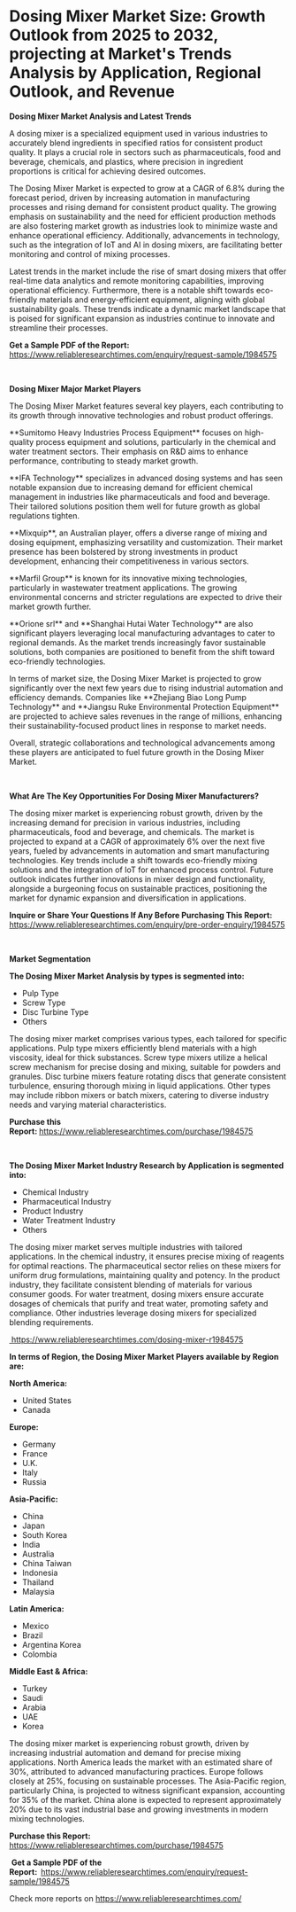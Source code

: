 <p><h1>Dosing Mixer Market Size: Growth Outlook from 2025 to 2032, projecting at Market's Trends Analysis by Application, Regional Outlook, and Revenue</h1></p><p><strong>Dosing Mixer Market Analysis and Latest Trends</strong></p>
<p><p>A dosing mixer is a specialized equipment used in various industries to accurately blend ingredients in specified ratios for consistent product quality. It plays a crucial role in sectors such as pharmaceuticals, food and beverage, chemicals, and plastics, where precision in ingredient proportions is critical for achieving desired outcomes.</p><p>The Dosing Mixer Market is expected to grow at a CAGR of 6.8% during the forecast period, driven by increasing automation in manufacturing processes and rising demand for consistent product quality. The growing emphasis on sustainability and the need for efficient production methods are also fostering market growth as industries look to minimize waste and enhance operational efficiency. Additionally, advancements in technology, such as the integration of IoT and AI in dosing mixers, are facilitating better monitoring and control of mixing processes.</p><p>Latest trends in the market include the rise of smart dosing mixers that offer real-time data analytics and remote monitoring capabilities, improving operational efficiency. Furthermore, there is a notable shift towards eco-friendly materials and energy-efficient equipment, aligning with global sustainability goals. These trends indicate a dynamic market landscape that is poised for significant expansion as industries continue to innovate and streamline their processes.</p></p>
<p><strong>Get a Sample PDF of the Report:&nbsp;</strong> <a href="https://www.reliableresearchtimes.com/enquiry/request-sample/1984575?utm_campaign=2384&utm_medium=2&utm_source=Github&utm_content=ia&utm_term=20022025&utm_id=dosing-mixer">https://www.reliableresearchtimes.com/enquiry/request-sample/1984575</a></p>
<p>&nbsp;</p>
<p><strong>Dosing Mixer Major Market Players</strong></p>
<p><p>The Dosing Mixer Market features several key players, each contributing to its growth through innovative technologies and robust product offerings. </p><p>**Sumitomo Heavy Industries Process Equipment** focuses on high-quality process equipment and solutions, particularly in the chemical and water treatment sectors. Their emphasis on R&D aims to enhance performance, contributing to steady market growth.</p><p>**IFA Technology** specializes in advanced dosing systems and has seen notable expansion due to increasing demand for efficient chemical management in industries like pharmaceuticals and food and beverage. Their tailored solutions position them well for future growth as global regulations tighten.</p><p>**Mixquip**, an Australian player, offers a diverse range of mixing and dosing equipment, emphasizing versatility and customization. Their market presence has been bolstered by strong investments in product development, enhancing their competitiveness in various sectors.</p><p>**Marfil Group** is known for its innovative mixing technologies, particularly in wastewater treatment applications. The growing environmental concerns and stricter regulations are expected to drive their market growth further.</p><p>**Orione srl** and **Shanghai Hutai Water Technology** are also significant players leveraging local manufacturing advantages to cater to regional demands. As the market trends increasingly favor sustainable solutions, both companies are positioned to benefit from the shift toward eco-friendly technologies.</p><p>In terms of market size, the Dosing Mixer Market is projected to grow significantly over the next few years due to rising industrial automation and efficiency demands. Companies like **Zhejiang Biao Long Pump Technology** and **Jiangsu Ruke Environmental Protection Equipment** are projected to achieve sales revenues in the range of millions, enhancing their sustainability-focused product lines in response to market needs. </p><p>Overall, strategic collaborations and technological advancements among these players are anticipated to fuel future growth in the Dosing Mixer Market.</p></p>
<p>&nbsp;</p>
<p><strong>What Are The Key Opportunities For Dosing Mixer Manufacturers?</strong></p>
<p><p>The dosing mixer market is experiencing robust growth, driven by the increasing demand for precision in various industries, including pharmaceuticals, food and beverage, and chemicals. The market is projected to expand at a CAGR of approximately 6% over the next five years, fueled by advancements in automation and smart manufacturing technologies. Key trends include a shift towards eco-friendly mixing solutions and the integration of IoT for enhanced process control. Future outlook indicates further innovations in mixer design and functionality, alongside a burgeoning focus on sustainable practices, positioning the market for dynamic expansion and diversification in applications.</p></p>
<p><strong>Inquire or Share Your Questions If Any Before Purchasing This Report:</strong> <a href="https://www.reliableresearchtimes.com/enquiry/pre-order-enquiry/1984575?utm_campaign=2384&utm_medium=2&utm_source=Github&utm_content=ia&utm_term=20022025&utm_id=dosing-mixer">https://www.reliableresearchtimes.com/enquiry/pre-order-enquiry/1984575</a></p>
<p>&nbsp;</p>
<p><strong>Market Segmentation</strong></p>
<p><strong>The Dosing Mixer Market Analysis by types is segmented into:</strong></p>
<p><ul><li>Pulp Type</li><li>Screw Type</li><li>Disc Turbine Type</li><li>Others</li></ul></p>
<p><p>The dosing mixer market comprises various types, each tailored for specific applications. Pulp type mixers efficiently blend materials with a high viscosity, ideal for thick substances. Screw type mixers utilize a helical screw mechanism for precise dosing and mixing, suitable for powders and granules. Disc turbine mixers feature rotating discs that generate consistent turbulence, ensuring thorough mixing in liquid applications. Other types may include ribbon mixers or batch mixers, catering to diverse industry needs and varying material characteristics.</p></p>
<p><strong>Purchase this Report:&nbsp;</strong><a href="https://www.reliableresearchtimes.com/purchase/1984575?utm_campaign=2384&utm_medium=2&utm_source=Github&utm_content=ia&utm_term=20022025&utm_id=dosing-mixer">https://www.reliableresearchtimes.com/purchase/1984575</a></p>
<p>&nbsp;</p>
<p><strong>The Dosing Mixer Market Industry Research by Application is segmented into:</strong></p>
<p><ul><li>Chemical Industry</li><li>Pharmaceutical Industry</li><li>Product Industry</li><li>Water Treatment Industry</li><li>Others</li></ul></p>
<p><p>The dosing mixer market serves multiple industries with tailored applications. In the chemical industry, it ensures precise mixing of reagents for optimal reactions. The pharmaceutical sector relies on these mixers for uniform drug formulations, maintaining quality and potency. In the product industry, they facilitate consistent blending of materials for various consumer goods. For water treatment, dosing mixers ensure accurate dosages of chemicals that purify and treat water, promoting safety and compliance. Other industries leverage dosing mixers for specialized blending requirements.</p></p>
<p><a href="https://www.reliableresearchtimes.com/dosing-mixer-r1984575?utm_campaign=2384&utm_medium=2&utm_source=Github&utm_content=ia&utm_term=20022025&utm_id=dosing-mixer">&nbsp;https://www.reliableresearchtimes.com/dosing-mixer-r1984575</a></p>
<p><strong>In terms of Region, the Dosing Mixer Market Players available by Region are:</strong></p>
<p>
    <p> <strong> North America: </strong>
        <ul>
            <li>United States</li>
            <li>Canada</li>
        </ul>
        </p> 
    <p> <strong> Europe: </strong>
        <ul>
            <li>Germany</li>
            <li>France</li>
            <li>U.K.</li>
            <li>Italy</li>
            <li>Russia</li>
        </ul>
        </p> 
    <p> <strong> Asia-Pacific: </strong>
        <ul>
            <li>China</li>
            <li>Japan</li>
            <li>South Korea</li>
            <li>India</li>
            <li>Australia</li>
            <li>China Taiwan</li>
            <li>Indonesia</li>
            <li>Thailand</li>
            <li>Malaysia</li>
        </ul>
        </p> 
    <p> <strong> Latin America: </strong>
        <ul>
            <li>Mexico</li>
            <li>Brazil</li>
            <li>Argentina Korea</li>
            <li>Colombia</li>
        </ul>
        </p> 
    <p> <strong> Middle East & Africa: </strong>
        <ul>
            <li>Turkey</li>
            <li>Saudi</li>
            <li>Arabia</li>
            <li>UAE</li>
            <li>Korea</li>
        </ul>
    </p>
    </p>
<p><p>The dosing mixer market is experiencing robust growth, driven by increasing industrial automation and demand for precise mixing applications. North America leads the market with an estimated share of 30%, attributed to advanced manufacturing practices. Europe follows closely at 25%, focusing on sustainable processes. The Asia-Pacific region, particularly China, is projected to witness significant expansion, accounting for 35% of the market. China alone is expected to represent approximately 20% due to its vast industrial base and growing investments in modern mixing technologies.</p></p>
<p><strong>Purchase this Report: </strong><a href="https://www.reliableresearchtimes.com/purchase/1984575?utm_campaign=2384&utm_medium=2&utm_source=Github&utm_content=ia&utm_term=20022025&utm_id=dosing-mixer">https://www.reliableresearchtimes.com/purchase/1984575</a></p>
<p>&nbsp;<strong>Get a Sample PDF of the Report:&nbsp;&nbsp;</strong><a href="https://www.reliableresearchtimes.com/enquiry/request-sample/1984575?utm_campaign=2384&utm_medium=2&utm_source=Github&utm_content=ia&utm_term=20022025&utm_id=dosing-mixer">https://www.reliableresearchtimes.com/enquiry/request-sample/1984575</a></p>
<p><strong></strong></p>
<p>Check more reports on <a href="https://www.reliableresearchtimes.com/?utm_campaign=2384&utm_medium=2&utm_source=Github&utm_content=ia&utm_term=20022025&utm_id=dosing-mixer">https://www.reliableresearchtimes.com/</a></p>